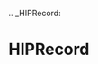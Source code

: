 [//]: # (THE CONTENT BELOW IS GENERATED. DO NOT EDIT.)
.. _HIPRecord:

# HIPRecord
[//]: # (ADD YOUR NOTES BELOW. THESE WILL BE PICKED EVERY TIME THE DOCS ARE REGENERATED. //end)

